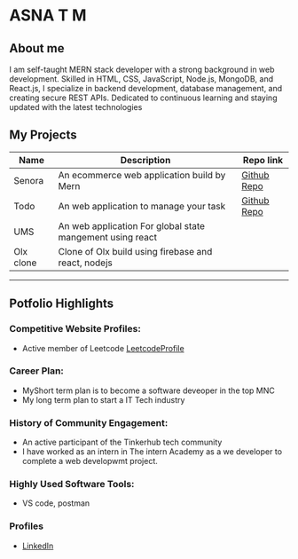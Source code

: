 # ASNA T M  
## About me  
I am self-taught MERN stack developer with a strong background in web development. Skilled in HTML, CSS, JavaScript, Node.js, MongoDB, and React.js, I specialize in backend development, database management, and creating secure REST APIs. Dedicated to continuous learning and staying updated with the latest technologies   

## My Projects

| Name         | Description                                               | Repo link                                       |
|--------------|-----------------------------------------------------------|-------------------------------------------------|
| Senora       | An ecommerce web application build by Mern                |[Github Repo](https://github.com/Asna1408/Senora)|
| Todo         | An web application to manage your task                    | [Github Repo](https://github.com/Asna1408/todo) |                                     
| UMS          | An web application For global state mangement using react |                                                 |
| Olx clone    | Clone of Olx build using firebase and react, nodejs       |                                                 |
         
---

## Potfolio Highlights

### Competitive Website Profiles:
- Active member of Leetcode [LeetcodeProfile](https://leetcode.com/u/asna_majeed/)

### Career Plan:
- MyShort term plan is to become a software deveoper in the top MNC
- My long term plan to start a IT Tech industry
  
### History of Community Engagement:
-  An active participant of the Tinkerhub tech community
-  I have worked as an intern in The intern Academy as a we developer to complete a web developwmt project.

### Highly Used Software Tools:
-  VS code, postman

### Profiles
- [LinkedIn](https://www.linkedin.com/in/asna-majeed-28a5ba214/)

